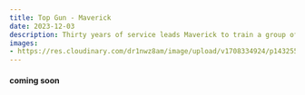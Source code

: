 ```yaml
---
title: Top Gun - Maverick
date: 2023-12-03
description: Thirty years of service leads Maverick to train a group of elite TOPGUN graduates to prepare for a high-profile mission while Maverick battles his past demons.
images: 
- https://res.cloudinary.com/dr1nwz8am/image/upload/v1708334924/p14325539_v_h8_aj_knafir_miczap.webp
---
```


#### coming soon

